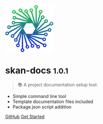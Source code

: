 <img src='./skan.png' height='150' />

# skan-docs <small>1.0.1</small>

> :books: A project documentation setup tool.

* Simple command line tool
* Template documentation files included
* Package.json script addition

[GitHub](https://github.com/skan-io/skan-docs/)
[Get Started](#skan-docs)
